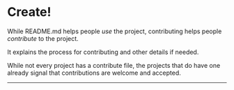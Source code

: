 # Create!

While README.md helps people *use* the project, contributing helps people *contribute* to the project.

It explains the process for contributing and other details if needed.

While not every project has a contribute file, the projects that do have one already signal that contributions are welcome and accepted.

***
